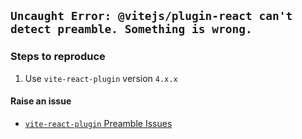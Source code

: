 ## `Uncaught Error: @vitejs/plugin-react can't detect preamble. Something is wrong.`


### Steps to reproduce
1) Use `vite-react-plugin` version `4.x.x`




#### Raise an issue
- [`vite-react-plugin` Preamble Issues](https://github.com/vitejs/vite-plugin-react/issues?q=is%3Aissue+preamble)